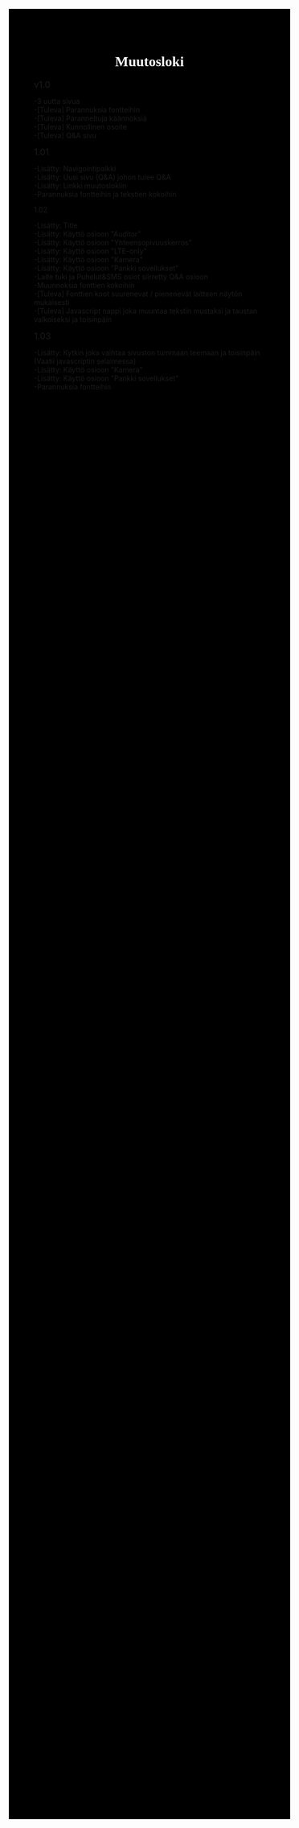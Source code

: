 <!DOCTYPE html>
<html>
<head>
<meta charset="UTF-8">
</head>
<body style="background-color:black;margin:200px";>

<h1 style="text-align:center;color:white;font-family:verdana, Tahoma;">Muutosloki</h1>

  <div style="font-size:125%;">v1.0</div>
  <p>-3 uutta sivua<br>-[Tuleva] Parannuksia fontteihin<br>-[Tuleva] Paranneltuja käännöksiä<br>-[Tuleva] Kunnollinen osoite<br>-[Tuleva] Q&A sivu </p>
    
  <div style="font-size:125%;">1.01</div>
  <p>-Lisätty: Navigointipalkki<br>-Lisätty: Uusi sivu (Q&A) johon tulee Q&A<br>-Lisätty: Linkki muutoslokiin<br>-Parannuksia fontteihin ja tekstien kokoihin </p>
  
  <div style:font-size:125%;">1.02</div>
  <p>-Lisätty: Title<br>-Lisätty: Käyttö osioon "Auditor"<br>-Lisätty: Käyttö osioon "Yhteensopivuuskerros"<br>-Lisätty: Käyttö osioon "LTE-only"<br>-Lisätty: Käyttö osioon "Kamera"<br>-Lisätty: Käyttö osioon "Pankki sovellukset"<br>-Laite tuki ja Puhelut&SMS osiot siirretty Q&A osioon<br>-Muunnoksia fonttien kokoihin<br>-[Tuleva] Fonttien koot suurenevat / pienenevät laitteen näytön mukaisesti<br>-[Tuleva] Javascript nappi joka muuntaa tekstin mustaksi ja taustan valkoiseksi ja toisinpäin</p>        
  
  <div style="font-size:125%;">1.03</div>
  <p>-Lisätty: Kytkin joka vaihtaa sivuston tummaan teemaan ja toisinpäin (Vaatii javascriptin selaimessa)<br>-Lisätty: Käyttö osioon "Kamera"<br>-Lisätty: Käyttö osioon "Pankki sovellukset"<br>-Parannuksia fontteihin</p>
  
  </body>
  </html>
